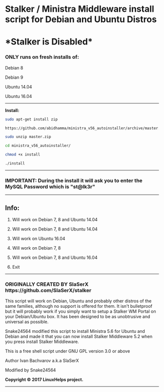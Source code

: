 <h1><b>Stalker / Ministra Middleware install script for Debian and Ubuntu Distros</b></h1>

<h1><b>*Stalker is Disabled*</b></h1>

<p>

<b><h3> ONLY runs on fresh installs of: </h3></b>

<p>  
  Debian 8
<p>  
  Debian 9
<p>  
  Ubuntu 14.04
<p>  
  Ubuntu 16.04
<p>
<hr>
<b>Install:</b>

<p>

```sh
sudo apt-get install zip
```

<p>
  
```sh
https://github.com/abidhamma/ministra_v56_autoinstaller/archive/master.zip
```

<p>
  
```sh
sudo unzip master.zip
```

<p>

```sh
cd ministra_v56_autoinstaller/
```

<p>

```sh
chmod +x install
```

<p>

```sh
./install
```

<p>

<hr>
<h3><b>IMPORTANT: During the install it will ask you to enter the MySQL Password which is "st@lk3r"</b></h3>
<hr>
<h2><b>Info:</b></h2>

1) Will work on Debian 7, 8 and Ubuntu 14.04

2) Will work on Debian 7, 8 and Ubuntu 14.04

3) Will work on Ubuntu 16.04

4) Will work on Debian 7, 8

5) Will work on Debian 7, 8 and Ubuntu 16.04

6) Exit

<hr>
<h3><b>ORIGINALLY CREATED BY SlaSerX https://github.com/SlaSerX/stalker</b></h3>

This script will work on Debian, Ubuntu and probably other distros
of the same families, although no support is offered for them. It isn't
bulletproof but it will probably work if you simply want to setup a Stalker WM Portal on
your Debian/Ubuntu box. It has been designed to be as unobtrusive and
universal as possible.

Snake24564 modified this script to install Ministra 5.6 for Ubuntu and Debian and made it that you can now install Stalker Middleware 5.2 when you press install Stalker Middleware.

This is a free shell script under GNU GPL version 3.0 or above

Author Ivan Bachvarov a.k.a SlaSerX

Modified by Snake24564

<b>Copyright <b>©</b> 2017 LinuxHelps project.</b>
<hr>
